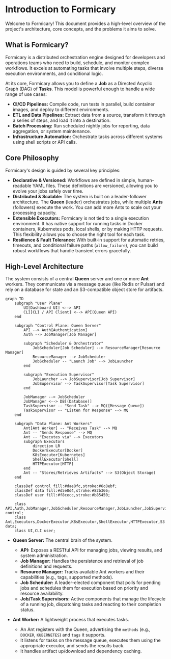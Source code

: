 # Introduction to Formicary

Welcome to Formicary! This document provides a high-level overview of the project's architecture, core concepts, and the problems it aims to solve.

## What is Formicary?

Formicary is a distributed orchestration engine designed for developers and operations teams who need to build, schedule, and monitor complex workflows. It excels at automating tasks that involve multiple steps, diverse execution environments, and conditional logic.

At its core, Formicary allows you to define a **Job** as a Directed Acyclic Graph (DAG) of **Tasks**. This model is powerful enough to handle a wide range of use cases:

-   **CI/CD Pipelines:** Compile code, run tests in parallel, build container images, and deploy to different environments.
-   **ETL and Data Pipelines:** Extract data from a source, transform it through a series of steps, and load it into a destination.
-   **Batch Processing:** Run scheduled nightly jobs for reporting, data aggregation, or system maintenance.
-   **Infrastructure Automation:** Orchestrate tasks across different systems using shell scripts or API calls.

## Core Philosophy

Formicary's design is guided by several key principles:

-   **Declarative & Versioned:** Workflows are defined in simple, human-readable YAML files. These definitions are versioned, allowing you to evolve your jobs safely over time.
-   **Distributed & Scalable:** The system is built on a leader-follower architecture. The **Queen** (leader) orchestrates jobs, while multiple **Ants** (followers) execute the work. You can add more Ants to scale out your processing capacity.
-   **Extensible Executors:** Formicary is not tied to a single execution environment. It has native support for running tasks in Docker containers, Kubernetes pods, local shells, or by making HTTP requests. This flexibility allows you to choose the right tool for each task.
-   **Resilience & Fault Tolerance:** With built-in support for automatic retries, timeouts, and conditional failure paths (`allow_failure`), you can build robust workflows that handle transient errors gracefully.

## High-Level Architecture

The system consists of a central **Queen** server and one or more **Ant** workers. They communicate via a message queue (like Redis or Pulsar) and rely on a database for state and an S3-compatible object store for artifacts.

```mermaid
graph TD
    subgraph "User Plane"
        UI[Dashboard UI] <--> API
        CLI[CLI / API Client] <--> API(Queen API)
    end

    subgraph "Control Plane: Queen Server"
        API --> Auth[Authentication]
        Auth --> JobManager[Job Manager]
        
        subgraph "Scheduler & Orchestrator"
            JobScheduler[Job Scheduler] --> ResourceManager[Resource Manager]
            ResourceManager --> JobScheduler
            JobScheduler -- "Launch Job" --> JobLauncher
        end

        subgraph "Execution Supervisor"
            JobLauncher --> JobSupervisor[Job Supervisor]
            JobSupervisor --> TaskSupervisor[Task Supervisor]
        end

        JobManager --> JobScheduler
        JobManager <--> DB[(Database)]
        TaskSupervisor -- "Send Task" --> MQ([Message Queue])
        TaskSupervisor -- "Listen for Response" --> MQ
    end

    subgraph "Data Plane: Ant Workers"
        Ant[Ant Worker] -- "Receives Task" --> MQ
        Ant -- "Sends Response" --> MQ
        Ant -- "Executes via" --> Executors
        subgraph Executors
            direction LR
            DockerExecutor[Docker]
            K8sExecutor[Kubernetes]
            ShellExecutor[Shell]
            HTTPExecutor[HTTP]
        end
        Ant -- "Stores/Retrieves Artifacts" --> S3(Object Storage)
    end
    
    classDef control fill:#dae8fc,stroke:#6c8ebf;
    classDef data fill:#d5e8d4,stroke:#82b366;
    classDef user fill:#f8cecc,stroke:#b85450;

    class API,Auth,JobManager,JobScheduler,ResourceManager,JobLauncher,JobSupervisor,TaskSupervisor,DB,MQ control;
    class Ant,Executors,DockerExecutor,K8sExecutor,ShellExecutor,HTTPExecutor,S3 data;
    class UI,CLI user;

```

-   **Queen Server:** The central brain of the system.
    -   **API:** Exposes a RESTful API for managing jobs, viewing results, and system administration.
    -   **Job Manager:** Handles the persistence and retrieval of job definitions and requests.
    -   **Resource Manager:** Tracks available Ant workers and their capabilities (e.g., tags, supported methods).
    -   **Job Scheduler:** A leader-elected component that polls for pending jobs and schedules them for execution based on priority and resource availability.
    -   **Job/Task Supervisors:** Active components that manage the lifecycle of a running job, dispatching tasks and reacting to their completion status.

-   **Ant Worker:** A lightweight process that executes tasks.
    -   An Ant registers with the Queen, advertising the `methods` (e.g., `DOCKER`, `KUBERNETES`) and `tags` it supports.
    -   It listens for tasks on the message queue, executes them using the appropriate executor, and sends the results back.
    -   It handles artifact up/download and dependency caching.

